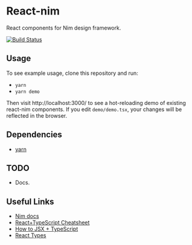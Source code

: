 # React-nim

React components for Nim design framework.

[![Build Status](https://travis-ci.org/oktadeveloper/react-nim.svg?branch=master)](https://travis-ci.org/oktadeveloper/react-nim)


## Usage

To see example usage, clone this repository and run:
- `yarn`
- `yarn demo`

Then visit http://localhost:3000/ to see a hot-reloading demo of existing react-nim components. If you edit `demo/demo.tsx`, your changes will be reflected in the browser.


## Dependencies

- [yarn](https://yarnpkg.com/)


## TODO

- Docs.


## Useful Links

- [Nim docs](https://design-docs.trexcloud.com/)
- [React+TypeScript Cheatsheet](https://github.com/sw-yx/react-typescript-cheatsheet)
- [How to JSX + TypeScript](https://www.typescriptlang.org/docs/handbook/jsx.html)
- [React Types](https://github.com/DefinitelyTyped/DefinitelyTyped/blob/master/types/react/index.d.ts)
